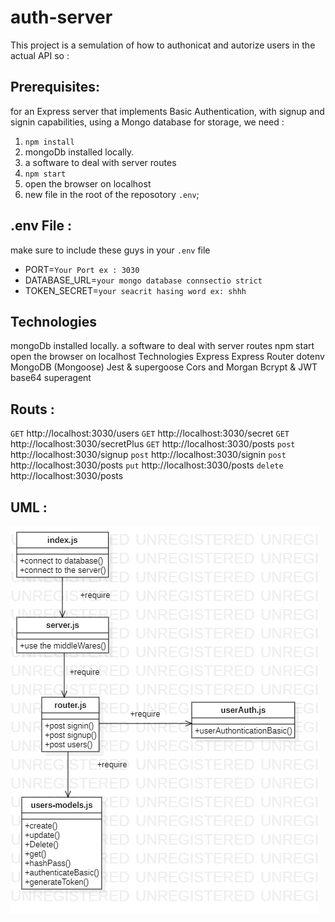 # auth-server
This project is a semulation of how to authonicat and autorize users in the actual API so :

## Prerequisites:

for an Express server that implements Basic Authentication, with signup and signin capabilities, using a Mongo database for storage, we need :

1. `npm install`
2. mongoDb installed locally.
3. a software to deal with server routes
4. `npm start`
5. open the browser on localhost
6. new file in the root of the reposotory `.env`;
## .env File :
make sure to include these guys in your `.env` file

* PORT=`Your Port ex : 3030`
* DATABASE_URL=`your mongo database connsectio strict`
* TOKEN_SECRET=`your seacrit hasing word ex: shhh`

## Technologies
mongoDb installed locally.
a software to deal with server routes
npm start
open the browser on localhost
Technologies
Express
Express Router
dotenv
MongoDB (Mongoose)
Jest & supergoose
Cors and Morgan
Bcrypt & JWT
base64
superagent
## Routs :

`GET`    http://localhost:3030/users
`GET`    http://localhost:3030/secret
`GET`    http://localhost:3030/secretPlus
`GET`    http://localhost:3030/posts
`post`   http://localhost:3030/signup
`post`   http://localhost:3030/signin
`post`   http://localhost:3030/posts
`put`    http://localhost:3030/posts
`delete` http://localhost:3030/posts

## UML :

![UML](assets/lab11.jpg)